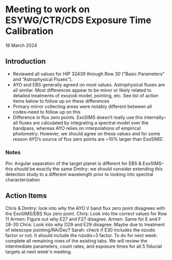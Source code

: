 # Meeting to work on ESYWG/CTR/CDS Exposure Time Calibration
18 March 2024

## Introduction
- Reviewed all values for HIP 32439 through Row 30 (“Basic Parameters” and “Astrophysical Fluxes”).
- AYO and EBS generally agreed on most values. Astrophysical fluxes are all similar. Most differences appear to be minor or likely related to detailed treatments of exozodi model, pointing, etc. See list of action items below to follow up on these differences
- Primary mirror collecting areas were notably different between all codes–need to follow up on this
- Difference in flux zero points. ExoSIMS doesn’t really use this internally–all fluxes are calculated by integrating a spectral model over the bandpass, whereas AYO relies on interpolations of empirical photometry. However, we should agree on these values and for some reason AYO’s source of flux zero points are ~10% larger than ExoSIMS’.

### Notes
Pin: Angular separation of the target planet is different for EBS & ExoSIMS–this should be exactly the same
Dmitry: we should consider extending this detection study to a different wavelength prior to looking into spectral characterization

## Action Items
Chris & Dmitry: look into why the AYO V band flux zero point disagrees with the ExoSIMS/EBS flux zero point.
Chris: Look into the correct values for Row 11
Armen: Figure out why E27 and F27 disagree.
Armen: Same for E and F 28-30
Chris: Look into why D29 and E29 disagree. Maybe due to treatment of telescope pointing/RA/Dec?
Sarah: check if E30 includes the nzodis factor or not. It should include the nzodis=3 factor.
To do for next week: complete all remaining rows of the existing tabs. We will review the intermediate parameters, count rates, and exposure times for all 5 fiducial targets at next week's meeting.



